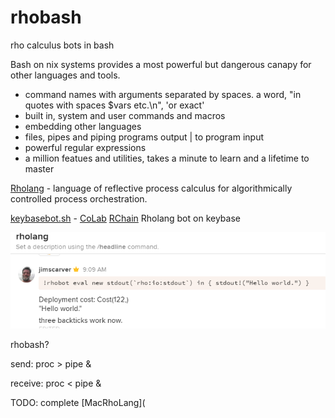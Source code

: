 # rhobash
rho calculus bots in bash

Bash on nix systems provides a most powerful but dangerous canapy for other languages and tools.
- command names with arguments separated by spaces. a word, "in quotes with spaces $vars etc.\n", 'or exact'
- built in, system and user commands and macros
- embedding other languages
- files, pipes and piping programs output | to program input
- powerful regular expressions
- a million featues and utilities, takes a minute to learn and a lifetime to master

[Rholang](http://rholang.org) - language of reflective process calculus for algorithmically controlled process orchestration.

[keybasebot.sh](keybasebot.sh) - [CoLab](https://docs.google.com/document/d/1YnXr8zx-0Wv8mSule1GXTvs1BVayEs0wKjovC-9EMOQ/edit) [RChain](https://RChain.coop) Rholang bot on keybase

![](hello.png)

rhobash?

send: proc > pipe &

receive: proc < pipe &

TODO: complete [MacRhoLang](
